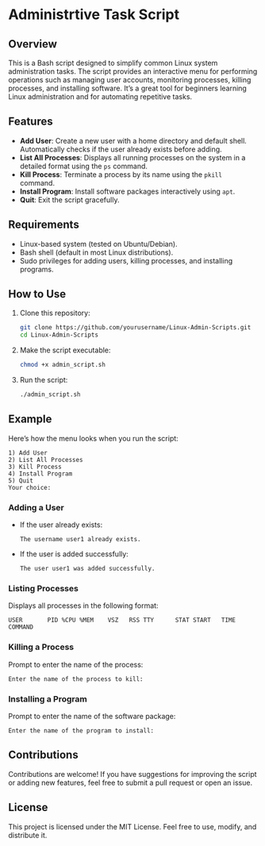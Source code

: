 # Administrtive Task Script

## Overview  
This is a Bash script designed to simplify common Linux system administration tasks. The script provides an interactive menu for performing operations such as managing user accounts, monitoring processes, killing processes, and installing software. It’s a great tool for beginners learning Linux administration and for automating repetitive tasks.

## Features  
- **Add User**: Create a new user with a home directory and default shell. Automatically checks if the user already exists before adding.  
- **List All Processes**: Displays all running processes on the system in a detailed format using the `ps` command.  
- **Kill Process**: Terminate a process by its name using the `pkill` command.  
- **Install Program**: Install software packages interactively using `apt`.  
- **Quit**: Exit the script gracefully.  

## Requirements  
- Linux-based system (tested on Ubuntu/Debian).  
- Bash shell (default in most Linux distributions).  
- Sudo privileges for adding users, killing processes, and installing programs.  

## How to Use  
1. Clone this repository:  
   ```bash
   git clone https://github.com/yourusername/Linux-Admin-Scripts.git
   cd Linux-Admin-Scripts
   ```
2. Make the script executable:  
   ```bash
   chmod +x admin_script.sh
   ```
3. Run the script:  
   ```bash
   ./admin_script.sh
   ```

## Example  
Here’s how the menu looks when you run the script:  
```
1) Add User
2) List All Processes
3) Kill Process
4) Install Program
5) Quit
Your choice: 
```

### Adding a User  
- If the user already exists:  
  ```
  The username user1 already exists.
  ```
- If the user is added successfully:  
  ```
  The user user1 was added successfully.
  ```

### Listing Processes  
Displays all processes in the following format:  
```
USER       PID %CPU %MEM    VSZ   RSS TTY      STAT START   TIME COMMAND
```

### Killing a Process  
Prompt to enter the name of the process:  
```
Enter the name of the process to kill:
```

### Installing a Program  
Prompt to enter the name of the software package:  
```
Enter the name of the program to install:
```

## Contributions  
Contributions are welcome! If you have suggestions for improving the script or adding new features, feel free to submit a pull request or open an issue.

## License  
This project is licensed under the MIT License. Feel free to use, modify, and distribute it.
